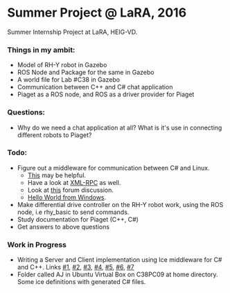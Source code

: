 # Summer Project @ LaRA, 2016
Summer Internship Project at LaRA, HEIG-VD.

### Things in my ambit:
- Model of RH-Y robot in Gazebo
- ROS Node and Package for the same in Gazebo
- A world file for Lab #C38 in Gazebo
- Communication between C++ and C# chat application
- Piaget as a ROS node, and ROS as a driver provider for Piaget

### Questions:
- Why do we need a chat application at all? What is it's use in connecting different robots to Piaget?

### Todo:
- Figure out a middleware for communication between C# and Linux.
  * [This](https://zeroc.com/distributions/ice) may be helpful.
  * Have a look at [XML-RPC](http://xmlrpc.scripting.com/) as well.
  * Look at [this](http://ros-users.122217.n3.nabble.com/communicating-with-windows-td895215.html) forum discussion.
  * [Hello World from Windows](http://wiki.ros.org/rosserial_windows/Tutorials/Hello%20World).
- Make differential drive controller on the RH-Y robot work, using the ROS node, i.e rhy_basic to send commands.
- Study documentation for Piaget (C++, C#)
- Get answers to above questions

### Work in Progress
- Writing a Server and Client implementation using Ice middleware for C# and C++. Links [#1](https://doc.zeroc.com/display/Ice36/Writing+an+Ice+Application+with+C-Sharp), [#2](https://doc.zeroc.com/display/Ice36/Writing+a+Slice+Definition), [#3](https://doc.zeroc.com/display/Ice36/The+Slice+Language), [#4](https://doc.zeroc.com/pages/viewpage.action?pageId=14030991), [#5](https://doc.zeroc.com/display/Ice36/Server-Side+Slice-to-C-Sharp+Mapping), [#6](https://doc.zeroc.com/display/Ice36/Client-Side+Slice-to-C-Sharp+Mapping), [#7](https://doc.zeroc.com/display/Ice36/Hello+World+Application)
- Folder called AJ in Ubuntu Virtual Box on C38PC09 at home directory. Some ice definitions with generated C# files.
